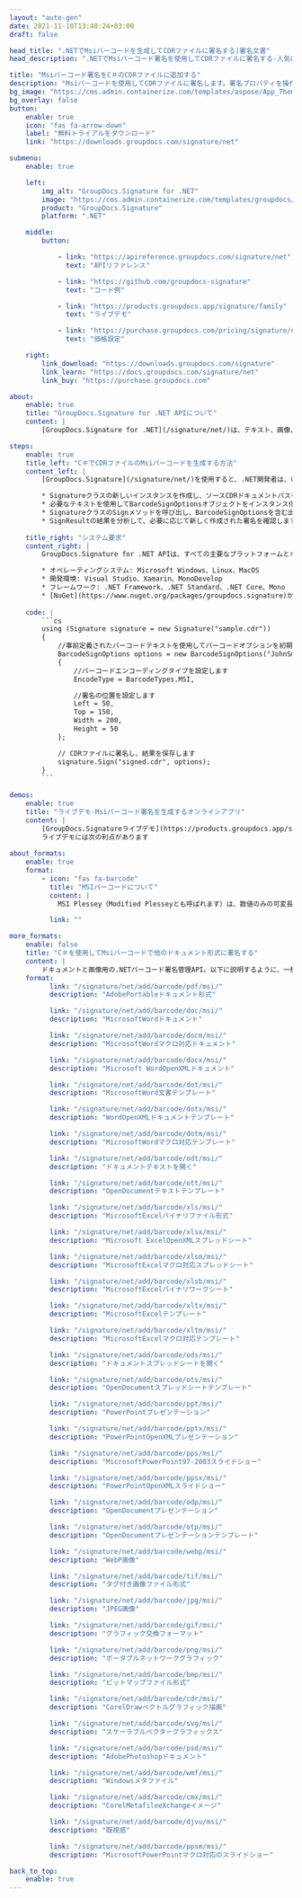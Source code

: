 ```yaml
---
layout: "auto-gen"
date: 2021-11-10T13:40:24+03:00
draft: false

head_title: ".NETでMsiバーコードを生成してCDRファイルに署名する|署名文書"
head_description: ".NETでMsiバーコード署名を使用してCDRファイルに署名する-人気のあるビジネスドキュメントや画像ファイル形式にバーコードを追加します."

title: "Msiバーコード署名をC＃のCDRファイルに追加する"
description: "Msiバーコードを使用してCDRファイルに署名します。署名プロパティを操作し、ニーズに合ったドキュメント内で高度な署名オプションを設定します."
bg_image: "https://cms.admin.containerize.com/templates/aspose/App_Themes/V3/images/bg/header1.png"
bg_overlay: false
button:
    enable: true
    icon: "fas fa-arrow-down"
    label: "無料トライアルをダウンロード"
    link: "https://downloads.groupdocs.com/signature/net"

submenu:
    enable: true

    left:
        img_alt: "GroupDocs.Signature for .NET"
        image: "https://cms.admin.containerize.com/templates/groupdocs/images/product-logos/90x90-noborder/groupdocs-signature-net.png"
        product: "GroupDocs.Signature"
        platform: ".NET"

    middle:
        button:

            - link: "https://apireference.groupdocs.com/signature/net"
              text: "APIリファレンス"

            - link: "https://github.com/groupdocs-signature"
              text: "コード例"

            - link: "https://products.groupdocs.app/signature/family"
              text: "ライブデモ"

            - link: "https://purchase.groupdocs.com/pricing/signature/net"
              text: "価格設定"

    right:
        link_download: "https://downloads.groupdocs.com/signature"
        link_learn: "https://docs.groupdocs.com/signature/net"
        link_buy: "https://purchase.groupdocs.com"

about:
    enable: true
    title: "GroupDocs.Signature for .NET APIについて"
    content: |
        [GroupDocs.Signature for .NET](/signature/net/)は、テキスト、画像、バーコード、スタンプ、フォームフィールド、QRコード、メタデータなどのさまざまな署名タイプを使用してデジタルドキュメントに電子署名するネイティブ.NETAPIです。ユーザーは、PDF、Microsoft Word、Excelワークシート、PowerPointプレゼンテーション、Adobe Photoshop、メタファイル、および画像ファイル形式内のデジタル署名を追加、編集、検証、削除、および検索でき、必要に応じて署名プロパティをカスタマイズするための追加サポートがあります。

steps:
    enable: true
    title_left: "C＃でCDRファイルのMsiバーコードを生成する方法"
    content_left: |
        [GroupDocs.Signature](/signature/net/)を使用すると、.NET開発者は、いくつかの簡単な手順を実行することで、アプリケーション内のCDRファイルにMsiバーコードを簡単に追加できます。

        * Signatureクラスの新しいインスタンスを作成し、ソースCDRドキュメントパスをコンストラクターパラメーターとして渡します。
        * 必要なテキストを使用してBarcodeSignOptionsオブジェクトをインスタンス化し、EncodeTypeプロパティをMSIに設定します。
        * SignatureクラスのSignメソッドを呼び出し、BarcodeSignOptionsを含む出力CDRファイル名を渡します。
        * SignResultの結果を分析して、必要に応じて新しく作成された署名を確認します。
        
    title_right: "システム要求"
    content_right: |
        GroupDocs.Signature for .NET APIは、すべての主要なプラットフォームとオペレーティングシステムでサポートされています。以下のコードを実行する前に、システムに次の前提条件がインストールされていることを確認してください。

        * オペレーティングシステム: Microsoft Windows、Linux、MacOS
        * 開発環境: Visual Studio、Xamarin、MonoDevelop
        * フレームワーク: .NET Framework、.NET Standard、.NET Core、Mono
        * [NuGet](https://www.nuget.org/packages/groupdocs.signature)からGroupDocs.Signaturefor.NETの最新バージョンをダウンロードします
        
    code: |
        ```cs
        using (Signature signature = new Signature("sample.cdr"))
        {
            //事前定義されたバーコードテキストを使用してバーコードオプションを初期化します
            BarcodeSignOptions options = new BarcodeSignOptions("JohnSmith")
            {
                //バーコードエンコーディングタイプを設定します
                EncodeType = BarcodeTypes.MSI,

                //署名の位置を設定します
                Left = 50,
                Top = 150,
                Width = 200,
                Height = 50
            };

            // CDRファイルに署名し、結果を保存します 
            signature.Sign("signed.cdr", options);
        }
        ```
        
demos:
    enable: true
    title: "ライブデモ-Msiバーコード署名を生成するオンラインアプリ"
    content: |
        [GroupDocs.Signatureライブデモ](https://products.groupdocs.app/signature/family)サイトにアクセスして、MsiバーコードをCDRファイルに今すぐ追加してください。  
        ライブデモには次の利点があります
        
about_formats:
    enable: true
    format:
        - icon: "fas fa-barcode"
          title: "MSIバーコードについて"
          content: |
            MSI Plessey（Modified Plesseyとも呼ばれます）は、数値のみの可変長シンボルであり、1971年に英国のPlesseyCompanyによって開発されたPlesseyCodeの変形です。MSIPlesseyは通常、在庫追跡に使用されています。スーパーマーケットやその他の倉庫環境の棚の前端などで、製品が保管されている場所を示します。また、ストレージコンテナの識別にも使用されています。

          link: ""

more_formats:
    enable: false
    title: "C＃を使用してMsiバーコードで他のドキュメント形式に署名する"
    content: |
        ドキュメントと画像用の.NETバーコード署名管理API。以下に説明するように、一般的なファイル形式のいくつかにバーコード署名を追加します。
    format: 
          link: "/signature/net/add/barcode/pdf/msi/"
          description: "AdobePortableドキュメント形式"

          link: "/signature/net/add/barcode/doc/msi/"
          description: "MicrosoftWordドキュメント"

          link: "/signature/net/add/barcode/docm/msi/"
          description: "MicrosoftWordマクロ対応ドキュメント"

          link: "/signature/net/add/barcode/docx/msi/"
          description: "Microsoft WordOpenXMLドキュメント"

          link: "/signature/net/add/barcode/dot/msi/"
          description: "MicrosoftWord文書テンプレート"

          link: "/signature/net/add/barcode/dotx/msi/"
          description: "WordOpenXMLドキュメントテンプレート"

          link: "/signature/net/add/barcode/dotm/msi/"
          description: "MicrosoftWordマクロ対応テンプレート"       

          link: "/signature/net/add/barcode/odt/msi/"
          description: "ドキュメントテキストを開く"

          link: "/signature/net/add/barcode/ott/msi/"
          description: "OpenDocumentテキストテンプレート"

          link: "/signature/net/add/barcode/xls/msi/"
          description: "MicrosoftExcelバイナリファイル形式"

          link: "/signature/net/add/barcode/xlsx/msi/"
          description: "Microsoft ExcelOpenXMLスプレッドシート"

          link: "/signature/net/add/barcode/xlsm/msi/"
          description: "MicrosoftExcelマクロ対応スプレッドシート"

          link: "/signature/net/add/barcode/xlsb/msi/"
          description: "MicrosoftExcelバイナリワークシート"

          link: "/signature/net/add/barcode/xltx/msi/"
          description: "MicrosoftExcelテンプレート"

          link: "/signature/net/add/barcode/xltm/msi/"
          description: "MicrosoftExcelマクロ対応テンプレート"

          link: "/signature/net/add/barcode/ods/msi/"
          description: "ドキュメントスプレッドシートを開く"

          link: "/signature/net/add/barcode/ots/msi/"
          description: "OpenDocumentスプレッドシートテンプレート"

          link: "/signature/net/add/barcode/ppt/msi/"
          description: "PowerPointプレゼンテーション"

          link: "/signature/net/add/barcode/pptx/msi/"
          description: "PowerPointOpenXMLプレゼンテーション"

          link: "/signature/net/add/barcode/pps/msi/"
          description: "MicrosoftPowerPoint97-2003スライドショー"

          link: "/signature/net/add/barcode/ppsx/msi/"
          description: "PowerPointOpenXMLスライドショー"                              

          link: "/signature/net/add/barcode/odp/msi/"
          description: "OpenDocumentプレゼンテーション"

          link: "/signature/net/add/barcode/otp/msi/"
          description: "OpenDocumentプレゼンテーションテンプレート"

          link: "/signature/net/add/barcode/webp/msi/"
          description: "WebP画像"

          link: "/signature/net/add/barcode/tif/msi/"
          description: "タグ付き画像ファイル形式"

          link: "/signature/net/add/barcode/jpg/msi/"
          description: "JPEG画像"

          link: "/signature/net/add/barcode/gif/msi/"
          description: "グラフィック交換フォーマット"

          link: "/signature/net/add/barcode/png/msi/"
          description: "ポータブルネットワークグラフィック"

          link: "/signature/net/add/barcode/bmp/msi/"
          description: "ビットマップファイル形式"

          link: "/signature/net/add/barcode/cdr/msi/"
          description: "CorelDrawベクトルグラフィック描画"

          link: "/signature/net/add/barcode/svg/msi/"
          description: "スケーラブルベクターグラフィックス"

          link: "/signature/net/add/barcode/psd/msi/"
          description: "AdobePhotoshopドキュメント"

          link: "/signature/net/add/barcode/wmf/msi/"
          description: "Windowsメタファイル"        

          link: "/signature/net/add/barcode/cmx/msi/"
          description: "CorelMetafileeXchangeイメージ"

          link: "/signature/net/add/barcode/djvu/msi/"
          description: "既視感"

          link: "/signature/net/add/barcode/ppsm/msi/"
          description: "MicrosoftPowerPointマクロ対応のスライドショー"

back_to_top:
    enable: true
---
```

